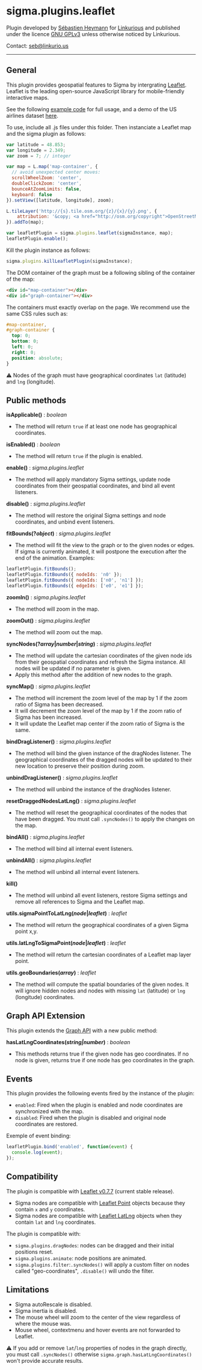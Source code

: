 sigma.plugins.leaflet
==================

Plugin developed by [Sébastien Heymann](https://github.com/sheymann) for [Linkurious](https://github.com/Linkurious) and published under the licence [GNU GPLv3](LICENSE) unless otherwise noticed by Linkurious.

Contact: seb@linkurio.us

---
## General
This plugin provides geospatial features to Sigma by intergrating [Leaflet](http://leafletjs.com/). Leaflet is the leading open-source JavaScript library for mobile-friendly interactive maps.

See the following [example code](../../examples/plugin-leaflet.html) for full usage, and a demo of the US airlines dataset [here](../../examples/plugin-leaflet-airlines.html).

To use, include all .js files under this folder. Then instanciate a Leaflet map and the sigma plugin as follows:

```js
var latitude = 48.853;
var longitude = 2.349;
var zoom = 7; // integer

var map = L.map('map-container', {
  // avoid unexpected center moves:
  scrollWheelZoom: 'center',
  doubleClickZoom: 'center',
  bounceAtZoomLimits: false,
  keyboard: false
}).setView([latitude, longitude], zoom);

L.tileLayer('http://{s}.tile.osm.org/{z}/{x}/{y}.png', {
    attribution: '&copy; <a href="http://osm.org/copyright">OpenStreetMap</a> contributors'
}).addTo(map);

var leafletPlugin = sigma.plugins.leaflet(sigmaInstance, map);
leafletPlugin.enable();
```

Kill the plugin instance as follows:

````javascript
sigma.plugins.killLeafletPlugin(sigmaInstance);
````

The DOM container of the graph must be a following sibling of the container of the map:

```html
<div id="map-container"></div>
<div id="graph-container"></div>
```

The containers must exactly overlap on the page. We recommend use the same CSS rules such as:

```css
#map-container,
#graph-container {
  top: 0;
  bottom: 0;
  left: 0;
  right: 0;
  position: absolute;
}
```

:warning: Nodes of the graph must have geographical coordinates `lat` (latitude) and `lng` (longitude).

## Public methods

**isApplicable()** : *boolean*
 * The method will return `true` if at least one node has geographical coordinates.

**isEnabled()** : *boolean*
 * The method will return `true` if the plugin is enabled.

**enable()** : *sigma.plugins.leaflet*
 * The method will apply mandatory Sigma settings, update node coordinates from their geospatial coordinates, and bind all event listeners.

**disable()** : *sigma.plugins.leaflet*
 * The method will restore the original Sigma settings and node coordinates, and unbind event listeners.

**fitBounds(?*object*)** : *sigma.plugins.leaflet*
 * The method will fit the view to the graph or to the given nodes or edges. If sigma is currently animated, it will postpone the execution after the end of the animation. Examples:

````javascript
leafletPlugin.fitBounds();
leafletPlugin.fitBounds({ nodeIds: 'n0' });
leafletPlugin.fitBounds({ nodeIds: ['n0', 'n1'] });
leafletPlugin.fitBounds({ edgeIds: ['e0', 'e1'] });
````

**zoomIn()** : *sigma.plugins.leaflet*
 * The method will zoom in the map.

**zoomOut()** : *sigma.plugins.leaflet*
 * The method will zoom out the map.

**syncNodes(?*array*|*number*|*string*)** : *sigma.plugins.leaflet*
 * The method will update the cartesian coordinates of the given node ids from their geospatial coordinates and refresh the Sigma instance. All nodes will be updated if no parameter is given.
 * Apply this method after the addition of new nodes to the graph.

**syncMap()** : *sigma.plugins.leaflet*
 * The method will increment the zoom level of the map by 1 if the zoom ratio of Sigma has been decreased.
 * It will decrement the zoom level of the map by 1 if the zoom ratio of Sigma has been increased.
 * It will update the Leaflet map center if the zoom ratio of Sigma is the same.

**bindDragListener()** : *sigma.plugins.leaflet*
 * The method will bind the given instance of the dragNodes listener. The geographical coordinates of the dragged nodes will be updated to their new location to preserve their position during zoom.

**unbindDragListener()** : *sigma.plugins.leaflet*
 * The method will unbind the instance of the dragNodes listener.

**resetDraggedNodesLatLng()** : *sigma.plugins.leaflet*
 * The method will reset the geographical coordinates of the nodes that have been dragged. You must call `.syncNodes()` to apply the changes on the map.

**bindAll()** : *sigma.plugins.leaflet*
 * The method will bind all internal event listeners.

**unbindAll()** : *sigma.plugins.leaflet*
 * The method will unbind all internal event listeners.

**kill()**
 * The method will unbind all event listeners, restore Sigma settings and remove all references to Sigma and the Leaflet map.

**utils.sigmaPointToLatLng(*node*|*leaflet<Point>*)** : *leaflet<LatLng>*
 * The method will return the geographical coordinates of a given Sigma point x,y.

**utils.latLngToSigmaPoint(*node*|*leaflet<LatLng>*)** : *leaflet<LatLng>*
 * The method will return the cartesian coordinates of a Leaflet map layer point.

**utils.geoBoundaries(*array*)** : *leaflet<LatLngBounds>*
 * The method will compute the spatial boundaries of the given nodes. It will ignore hidden nodes and nodes with missing `lat` (latitude) or `lng` (longitude) coordinates.


## Graph API Extension

This plugin extends the [Graph API](https://github.com/jacomyal/sigma.js/wiki/Graph-API) with a new public method:

**hasLatLngCoordinates(*string|number*)** : *boolean*
 * This methods returns true if the given node has geo coordinates. If no node is given, returns true if one node has geo coordinates in the graph.


## Events

This plugin provides the following events fired by the instance of the plugin:
* `enabled`: Fired when the plugin is enabled and node coordinates are synchronized with the map.
* `disabled`: Fired when the plugin is disabled and original node coordinates are restored.

Exemple of event binding:

````javascript
leafletPlugin.bind('enabled', function(event) {
  console.log(event);
});
````

## Compatibility

The plugin is compatible with [Leaflet v0.7.7](https://github.com/Leaflet/Leaflet/releases/tag/v0.7.7) (current stable release).

* Sigma nodes are compatible with [Leaflet Point](http://leafletjs.com/reference.html#point) objects because they contain `x` and `y` coordinates.
* Sigma nodes are compatible with [Leaflet LatLng](http://leafletjs.com/reference.html#latlng) objects when they contain `lat` and `lng` coordinates.

The plugin is compatible with:
- `sigma.plugins.dragNodes`: nodes can be dragged and their initial positions reset.
- `sigma.plugins.animate`: node positions are animated.
- `sigma.plugins.filter`:`.syncNodes()` will apply a custom filter on nodes called "geo-coordinates", `.disable()` will undo the filter.

## Limitations

- Sigma autoRescale is disabled.
- Sigma inertia is disabled.
- The mouse wheel will zoom to the center of the view regardless of where the mouse was.
- Mouse wheel, contextmenu and hover events are not forwarded to Leaflet.

:warning: If you add or remove `lat`/`lng` properties of nodes in the graph directly, you must call `.syncNodes()` otherwise `sigma.graph.hasLatLngCoordinates()` won't provide accurate results.

